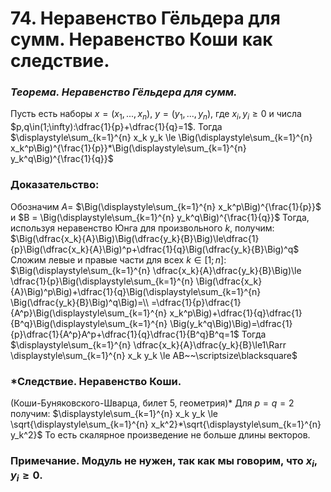 # 74. Неравенство Гёльдера для  сумм. Неравенство Коши как следствие.

### *Теорема. Неравенство Гёльдера для сумм.*
Пусть есть наборы $x=(x_1,...,x_n)$, $y=(y_1,...,y_n)$, где $x_i,y_i\ge0$ и числа $p,q\in(1;\infty):\dfrac{1}{p}+\dfrac{1}{q}=1$.
Тогда $\displaystyle\sum_{k=1}^{n} x_k y_k  \le \Big(\displaystyle\sum_{k=1}^{n} x_k^p\Big)^{\frac{1}{p}}*\Big(\displaystyle\sum_{k=1}^{n} y_k^q\Big)^{\frac{1}{q}}$

### Доказательство:
Обозначим $A=$ $\Big(\displaystyle\sum_{k=1}^{n} x_k^p\Big)^{\frac{1}{p}}$ и $B = \Big(\displaystyle\sum_{k=1}^{n} y_k^q\Big)^{\frac{1}{q}}$
Тогда, используя неравенство Юнга для произвольного $k$, получим:
$\Big(\dfrac{x_k}{A}\Big)\Big(\dfrac{y_k}{B}\Big)\le\dfrac{1}{p}\Big(\dfrac{x_k}{A}\Big)^p+\dfrac{1}{q}\Big(\dfrac{y_k}{B}\Big)^q$
Сложим левые и правые части для всех $k\in[1;n]$:
$\Big(\displaystyle\sum_{k=1}^{n} \dfrac{x_k}{A}\dfrac{y_k}{B}\Big)\le 
\dfrac{1}{p}\Big(\displaystyle\sum_{k=1}^{n} \Big(\dfrac{x_k}{A}\Big)^p\Big)+\dfrac{1}{q}\Big(\displaystyle\sum_{k=1}^{n} \Big(\dfrac{y_k}{B}\Big)^q\Big)=\\
=\dfrac{1}{p}\dfrac{1}{A^p}\Big(\displaystyle\sum_{k=1}^{n} x_k^p\Big)+\dfrac{1}{q}\dfrac{1}{B^q}\Big(\displaystyle\sum_{k=1}^{n} \Big(y_k^q\Big)\Big)=\dfrac{1}{p}\dfrac{1}{A^p}A^p+\dfrac{1}{q}\dfrac{1}{B^q}B^q=1$
Тогда $\displaystyle\sum_{k=1}^{n} \dfrac{x_k}{A}\dfrac{y_k}{B}\le1\Rarr \displaystyle\sum_{k=1}^{n} x_k y_k \le AB~~\scriptsize\blacksquare$

### *Следствие. Неравенство Коши. 
(Коши-Буняковского-Шварца, билет 5, геометрия)*
Для $p=q=2$ получим:
$\displaystyle\sum_{k=1}^{n} x_k y_k \le \sqrt{\displaystyle\sum_{k=1}^{n} x_k^2}*\sqrt{\displaystyle\sum_{k=1}^{n} y_k^2}$
То есть скалярное произведение не больше длины векторов.

### Примечание. Модуль не нужен, так как мы говорим, что $x_i,y_i\ge0$.